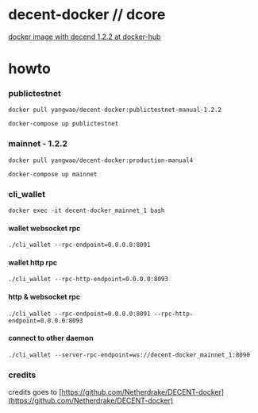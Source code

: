 # decent-docker // dcore
[docker image with decend 1.2.2 at docker-hub](https://hub.docker.com/r/yangwao/decent-docker/tags/)

# howto
### publictestnet
`docker pull yangwao/decent-docker:publictestnet-manual-1.2.2`

`docker-compose up publictestnet`

### mainnet - 1.2.2
`docker pull yangwao/decent-docker:production-manual4`

`docker-compose up mainnet`

### cli_wallet

`docker exec -it decent-docker_mainnet_1 bash`

#### wallet websocket rpc
`./cli_wallet --rpc-endpoint=0.0.0.0:8091`

#### wallet http rpc
`./cli_wallet --rpc-http-endpoint=0.0.0.0:8093`

#### http & websocket rpc
`./cli_wallet --rpc-endpoint=0.0.0.0:8091 --rpc-http-endpoint=0.0.0.0:8093`

#### connect to other daemon
`./cli_wallet --server-rpc-endpoint=ws://decent-docker_mainnet_1:8090`

### credits
credits goes to [https://github.com/Netherdrake/DECENT-docker](https://github.com/Netherdrake/DECENT-docker)
